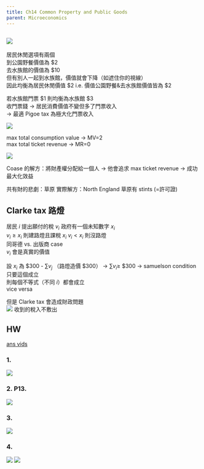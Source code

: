 ```yaml
---
title: Ch14 Common Property and Public Goods
parent: Microeconomics
---
```

<!-- # Ch14 Common Property and Public Goods -->
![](https://i.imgur.com/YJWcKuO.png)
---
居民休閒選項有兩個  
到公園野餐價值為 $2   
去水族館的價值為 $10  
但有別人一起到水族館，價值就會下降（如遮住你的視線）  
因此均衡為居民休閒價值 \$2 i.e. 價值公園野餐&去水族館價值皆為 $2  

若水族館門票 \$1 則均衡為水族館 $3  
收門票錢 → 居民消費價值不變但多了門票收入  
→ 最適 Pigoe tax 為極大化門票收入

![](https://i.imgur.com/gNF0oI0.png)

max total consumption value → MV=2  
max total ticket revenue → MR=0  

![](https://i.imgur.com/JbYDgxq.png)

Coase 的解方：將財產權分配給一個人 → 他會追求 max ticket revenue → 成功最大化效益  

共有財的悲劇：草原
實際解方：North England 草原有 stints (=許可證)  

## Clarke tax 路燈
居民 $i$ 提出願付的稅 $v_i$
政府有一個未知數字 $x_i$  
$v_i\geq x_i$  則建路燈且課稅 $x_i$ 
$v_i<x_i$ 則沒路燈  
同哥德 vs. 出版商 case  
$v_i$ 會是真實的價值  

設 $x_i$ 為 \$300 - $\sum v_j$  （路燈造價 $300）
→ $\sum v_i\geq$ \$300 → samuelson condition
只要這個成立  
則每個不等式（不同 $i$）都會成立  
vice versa  

但是 Clarke tax 會造成財政問題  
![](https://i.imgur.com/KjtquUi.png)
收到的稅入不敷出  

## HW
[ans vids](https://drive.google.com/drive/u/3/folders/1t9OEsLQmywf06btfjtJ5WFFZXe7zUFBh)
### 1.
![](https://i.imgur.com/HFyYVz0.png)
### 2. P13.
![](https://i.imgur.com/bwogDhI.png)
### 3.
![](https://i.imgur.com/YDkYdXF.png)
### 4.
![](https://i.imgur.com/4ld5sDb.png)
![](https://i.imgur.com/GLiO0UZ.png)

